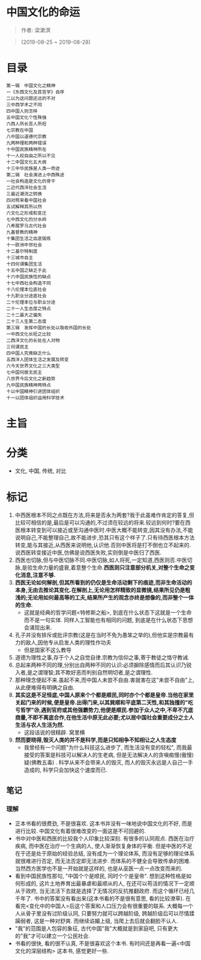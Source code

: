 # 中国文化的命运

> 作者: 梁漱溟

> (2019-08-25 ~ 2019-08-28)

# 目录
```
第一辑　中国文化之精神
一《东西文化及其哲学》自序
二以为这问题还远的不对
三中西学术之不同
四中国人则怎样
五中国文化个性殊强
六西人所长吾人所短
七宗教在中国
八中国以道德代宗教
九两种理和两种错误
十中国民族精神所在
十一人权自由之所以不见
十二中国文化五大病
十三中华民族是人类一奇迹
第二辑　社会演进上中西殊途
一社会构造是文化的骨干
二近代西洋社会生活
三最近潮流之转换
四对照来看中国社会
五试解释其所以然
六文化之形成和变迁
七中西文化的分水岭
八希腊罗马古代社会
九基督教的精神
十集团生活之血底锻炼
十一欧洲中世社会
十二基尔特制度
十三城市自主
十四何谓集团生活
十五中国之缺乏于此
十六中国民族性的缺点
十七中西社会构造不同
十八伦理本位底社会
十九职业分途底社会
二十伦理本位与职业分途
二十一人生态度之特点
二十二最大之偏失
二十三人生第二态度
第三辑　发挥中国的长处以吸收外国的长处
一中西文化长短之比较
二西洋文化的长处在人对物
三何谓民主
四中国人究竟缺乏什么
五西洋人团体生活之发展及转变
六今天世界文化之三大类型
七中国何故无民主
八世界今后文化之新趋势
九中国民族精神两特点
十以中国精神引进团体组织
十一以团体组织运用科学技术
```

# 主旨

# 分类
* 文化, 中国, 传统, 对比

# 标记
1. 中西医根本不同之点既在方法,将来是否永为两套?我于此虽难作肯定的答复,但比较可相信的是,最后是可以沟通的,不过须在较远的将来.较远到何时?要在西医根本转变到可以接近或至沟通中医时.中医大概不能转变,因其没有办法,不能说明自己,不能整理自己,故不能进步,恐其只有这个样子了.只有待西医根本方法转变,能与其接近,从西医来说明他,认识他.否则中医将是打不倒也立不起来的. 说西医转变接近中医,仿佛是说西医失败,实则倒是中医归了西医.
2. 西医也切脉,但与中医切脉不同.中医切脉,如人将死,一定知道,西医则否.中医切脉,是验生命力量的盛衰,着意整个生命.**西医则只注意部分机关,对整个生命之变化消息,注意不够.**
3. **西医无论如何解剖,但其所看到的仍仅是生命活动剩下的痕迹,而非生命活动的本身,无由去推论其变化.在解剖上,无论用怎样精致的显微镜,结果所见仍是粗浅的;无论用如何最高等的工夫,结果所产生的观念亦终是想像的,而非整个一体的生命.**
	* 这就是经典的哲学问题<特修斯之船>, 到底在什么状态下这就是一个生命而不是一句实体. 同样人工智能也有相同的问题, 到底是在什么状态下思想会涌现出来.
4. 孔子并没有排斥或批评宗教(这是在当时不免为愚笨之举的),但他实是宗教最有力的敌人,因他专从启发人类的理性作功夫
    * 但是国家不这么教导
5. 道德为理性之事,存于个人之自觉自律.宗教为信仰之事,寄于教徒之恪守教诫.
6. 总起来两种不同的理,分别出自两种不同的认识:必须摒除感情而后其认识乃锐入者,是之谓理智;其不欺好恶而判别自然明切者,是之谓理性.
7. 那种理念便起不来.虽起不来,而中国人未尝不自由.害就害在这"未尝不自由"上,从此便难得有明确之自由.
8. **其实这是不足怪底,中国人原来个个都是顺民,同时亦个个都是皇帝.当他在家里关起门来的时候,便是皇帝.出得门来,以其巽顺和平底第二天性,和其独擅的"吃亏哲学"㉙,遇到官府或其他强霸势力,他便是顺民.参加于众人之中,不卑不亢底商量,不即不离底合作,在他生活中原无此必要;尤以居中国社会重要成分之士人生活与农人生活为然.**
	* 这段话说的很精辟. 窝里横
9. **然而要晓得,毁灭人类的并不是科学,而是只知相争不知相让之人生态度**
	* 我曾经有一个问题"为什么科技这么进步了, 而生活没有变的轻松", 而我最接受的答案是科技可以解决人的生老病, 但是无法解决人的贪嗔痴慢(傲慢)疑(佛教五毒)	. 科学从来不会带来人的毁灭, 而人的毁灭永远是人自己一手造成的, 科学只会加快这个速度而已.

## 笔记

### 理解
* 正本书看的很费劲, 不是很喜欢. 这本书并没有一味地说中国文化的不好, 而是进行比较. 中国文化有着很难改变的一面这是不可回避的.
* 书中对中医和西医的比较我个人印象比较深刻. 有很多的认同观点. 西医在治疗疾病, 而中医在治疗一个生病的人, 使人渐渐恢复身体的平衡. 但是中医的不足在于还是处于原始的经验总结, 没有成为一个理论体系, 而没有足够的理论体系就很难进行否定, 而无法否定即无法进步. 而体系的不健全会导致传承的困难. 当然西方医学也不是一开始就是这样的, 也是从巫医一点一点改变而来的. 
* 看到中国民族性那句, "中国个个是顺民, 同时个个是皇帝". 想到这种性格是如何形成的, 这片土地养育出最暴虐和最顺从的人, 在还可以苟活的情况下一定顺从于政府, 当无法活下去就是选择了无情况的反抗推翻政府. 而这个循环已经几千年了. 书中的答案没有看出来(这本书看的不是很有意思, 看的比较潦草). 在看完<变化中的中国人>后这个答案和人口压力会有很重要的联系. 大概每一个人从骨子里没有过阶级认同, 只要努力就可以跨越阶级, 跨越阶级后可以尽情蹂躏弱者, 这是一种对舒爽. 而继续谄媚上级, 当爬上去后就会翻脸不认人. 
* "我"的范围是人包容的象征, 古代中国"我"大概就是到家庭吧, 只有更大的"我"才可以建立一个公民社会. 
* 书看的很快, 看的很不认真, 不是很喜欢这个本书. 有时间还是再看一遍<中国文化的深层结构> 这本书, 感觉更好一些. 
